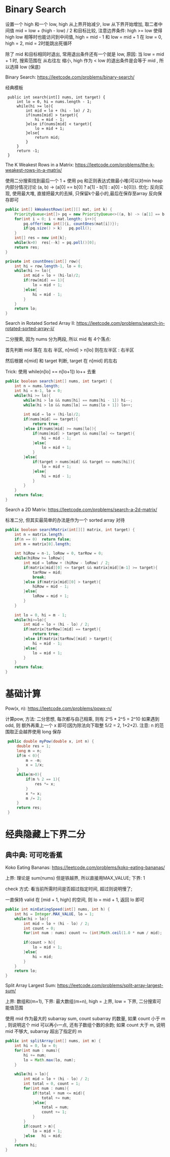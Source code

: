 # Binary Search

设置一个 high 和一个 low, high 从上界开始减少, low 从下界开始增加, 取二者中间值 mid = low + (high - low) / 2 和目标比较, 注意边界条件: high >= low 使得high low 相等时也能访问到中间值, high = mid - 1 和 low = mid + 1 在 low = 0, high = 2, mid = 2时能跳出死循环 

除了 mid 和目标相同时退出, 常用退出条件还有一个就是 low, 原因: 当 low = mid + 1 时, 搜索范围在 从右往左 缩小, high 作为 < low 的退出条件是会等于 mid , 所以选择 low (保底)

Binary Search: https://leetcode.com/problems/binary-search/

经典模板

```
 public int search(int[] nums, int target) {
     int lo = 0, hi = nums.length - 1;
     while(hi >= lo){
         int mid = lo + (hi - lo) / 2;
         if(nums[mid] > target){
             hi = mid - 1;
         }else if(nums[mid] < target){
             lo = mid + 1;
         }else{
             return mid;
         }
     }
     return -1;
 }
```

The K Weakest Rows in a Matrix: https://leetcode.com/problems/the-k-weakest-rows-in-a-matrix/

使用二分搜索找到最后一个 1 + 使用 pq 和正则表达式做最小堆(可以对min heap内部分情况讨论 (a, b) -> (a[0] == b[0] ? a[1] - b[1] : a[0] - b[0])). 优化: 反向实现, 使用最大堆, 直接把最大的去掉, 只保留k个最小的,最后在保存至array 反向保存即可

```java
public int[] kWeakestRows(int[][] mat, int k) {
    PriorityQueue<int[]> pq = new PriorityQueue<>((a, b) -> (a[1] == b[1] ? b[0] - a[0] : b[1] - a[1]));
    for(int i = 0; i < mat.length; i++){
        pq.offer(new int[]{i, countOnes(mat[i])});
        if(pq.size() > k)   pq.poll();
    }
    int[] res = new int[k];
    while(k>0)  res[--k] = pq.poll()[0];
    return res;
}

private int countOnes(int[] row){
    int hi = row.length-1, lo = 0;
    while(hi >= lo){
        int mid = lo + (hi-lo)/2;
        if(row[mid] == 1){
            lo = mid + 1;
        }else{
            hi = mid - 1;
        }
    }
    return lo;
}
```

Search in Rotated Sorted Array II: https://leetcode.com/problems/search-in-rotated-sorted-array-ii/

二分搜索, 因为 nums 分为两段, 所以 mid 有 4个落点: 

首先判断 mid 落在 左右 半区, n[mid] > n[lo] 则在左半区 : 右半区

然后根据 n[mid] 和 target 判断, target 在 n[mid] 的左右 

Trick: 使用 while(n[lo] == n[lo+1]) lo++ 去重

```java
public boolean search(int[] nums, int target) {
    int n = nums.length;
    int hi = n-1, lo = 0;
    while(hi >= lo){
        while(hi > lo && nums[hi] == nums[hi - 1]) hi--;
        while(hi > lo && nums[lo] == nums[lo + 1]) lo++;
        
        int mid = lo + (hi-lo)/2;
        if(nums[mid] == target){
            return true;
        }else if(nums[mid] >= nums[lo]){
            if(nums[mid] > target && nums[lo] <= target){
                hi = mid - 1;
            }else{
                lo = mid + 1;
            }
        }else{
            if(target > nums[mid] && target <= nums[hi]){
                lo = mid + 1;
            }else{
                hi = mid - 1;
            }
        }
    }
    return false;
}
```

Search a 2D Matrix: https://leetcode.com/problems/search-a-2d-matrix/

标准二分, 但其实最简单的办法是作为一个 sorted array 对待

```java
public boolean searchMatrix(int[][] matrix, int target) {
    int n = matrix.length;
    if(n == 0)  return false;
    int m = matrix[0].length;
    
    int hiRow = n-1, loRow = 0, tarRow = 0;
    while(hiRow >= loRow){
        int mid = loRow + (hiRow - loRow) / 2;
        if(matrix[mid][0] <= target && matrix[mid][m-1] >= target){
            tarRow = mid;
            break;
        }else if(matrix[mid][0] > target){
            hiRow = mid - 1;
        }else{
            loRow = mid + 1;
        }
    }
    
    int lo = 0, hi = m - 1;
    while(hi>=lo){
        int mid = lo + (hi - lo) / 2;
        if(matrix[tarRow][mid] == target){
            return true;
        }else if(matrix[tarRow][mid] > target){
            hi = mid - 1;
        }else{
            lo = mid + 1;
        }
    }
    return false;
}
```



# 基础计算
Pow(x, n): https://leetcode.com/problems/powx-n/

计算pow, 方法: 二分思想, 每次都与自己相乘, 则有 2^5 * 2^5 = 2^10 如果遇到 odd, 则 额外再乘上一个 x 即可(因为除法向下取整 5/2 = 2, 1+2+2). 注意: n 的范围取正会越界使用 long 保存

```java
 public double myPow(double x, int n) {
     double res = 1;
     long m = n;
     if(m < 0){
         m = -m;
         x = 1/x;
     }
     while(m>0){
         if(m % 2 == 1){
             res *= x;
         }
         x *= x;
         m /= 2;
     }
     return res;
 }
```

# 经典隐藏上下界二分
## 典中典: 可可吃香蕉
Koko Eating Bananas: https://leetcode.com/problems/koko-eating-bananas/

上界: 理论是 sum(nums) 但是铁越界, 所以直接用MAX_VALUE; 下界: 1

check 方式: 看当前所需时间是否超过指定时间, 超过则说明慢了; 

一直保持 valid 在 [mid + 1, high] 的空间, 则 lo = mid + 1, 返回 lo 即可

```java
public int minEatingSpeed(int[] nums, int h) {
    int hi = Integer.MAX_VALUE, lo = 1;
    while(hi > lo){
        int mid = lo + (hi - lo) / 2;
        int count = 0;
        for(int num : nums) count += (int)Math.ceil(1.0 * num / mid);
        
        if(count > h){
            lo = mid + 1;
        }else{
            hi = mid;
        }
    }
    return lo;
}
```




Split Array Largest Sum: https://leetcode.com/problems/split-array-largest-sum/

上界: 数组和(m=1), 下界: 最大数组(m=n), high = 上界, low = 下界, 二分搜索可能值范围

使用 mid 作为最大的 subarray sum, count subarray 的数量, 如果 count 小于 m , 则说明这个 mid 可以再小一点, 还有子数组个数的余韵; 如果 count 大于 m, 说明 mid 不够大, subarray 超出了指定的 m

```java
public int splitArray(int[] nums, int m) {
    int hi = 0, lo = 0;
    for(int num : nums){
        hi += num;
        lo = Math.max(lo, num);
    }
    
    while(hi > lo){
        int mid = lo + (hi - lo) / 2;
        int total = 0, count = 1;
        for(int num : nums){
            if(total + num <= mid){
                total += num;
            }else{
                total = num;
                count += 1;
            }
        }
        if(count > m){
            lo = mid + 1;
        }else   hi = mid;
    }
    return hi;
}
```
